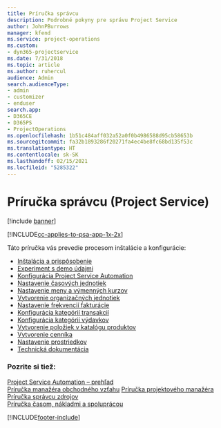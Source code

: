 ```yaml
---
title: Príručka správcu
description: Podrobné pokyny pre správu Project Service
author: JohnPBurrows
manager: kfend
ms.service: project-operations
ms.custom:
- dyn365-projectservice
ms.date: 7/31/2018
ms.topic: article
ms.author: ruhercul
audience: Admin
search.audienceType:
- admin
- customizer
- enduser
search.app:
- D365CE
- D365PS
- ProjectOperations
ms.openlocfilehash: 1b51c484aff032a52a0f0b4986588d95cb58653b
ms.sourcegitcommit: fa32b1893286f20271fa4ec4be8fc68bd135f53c
ms.translationtype: HT
ms.contentlocale: sk-SK
ms.lasthandoff: 02/15/2021
ms.locfileid: "5285322"
---
```

# <a name="administrator-guide-project-service"></a>Príručka správcu (Project Service)

[!include [banner](../includes/psa-now-project-operations.md)]

[!INCLUDE[cc-applies-to-psa-app-1x-2x](../includes/cc-applies-to-psa-app-1x-2x.md)]

Táto príručka vás prevedie procesom inštalácie a konfigurácie:  
  
- [Inštalácia a prispôsobenie](install-customize.md)
- [Experiment s demo údajmi](use-demo-data.md)
- [Konfigurácia Project Service Automation](configure.md)
- [Nastavenie časových jednotiek](set-up-time-units.md)
- [Nastavenie meny a výmenných kurzov](set-up-currencies-exchange-rates.md)
- [Vytvorenie organizačných jednotiek](create-organizational-units.md)
- [Nastavenie frekvencií fakturácie](set-up-invoice-frequencies.md)
- [Konfigurácia kategórií transakcií](configure-transaction-categories.md)
- [Konfigurácia kategórií výdavkov](configure-expense-categories.md)
- [Vytvorenie položiek v katalógu produktov](create-product-catalog-items.md)
- [Vytvorenie cenníka](create-price-list.md)
- [Nastavenie prostriedkov](set-up-resources.md)
- [Technická dokumentácia](white-papers.md)
  
### <a name="see-also"></a>Pozrite si tiež:  
 [Project Service Automation – prehľad](../psa/overview.md)    
 [Príručka manažéra obchodného vzťahu](../psa/account-manager-guide.md) [Príručka projektového manažéra](../psa/project-manager-guide.md)   
 [Príručka správcu zdrojov](../psa/resource-manager-guide.md)   
 [Príručka časom, nákladmi a spoluprácou](../psa/time-expense-collaboration-guide.md)


[!INCLUDE[footer-include](../includes/footer-banner.md)]
